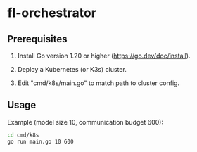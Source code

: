 # fl-orchestrator

## Prerequisites

1. Install Go version 1.20 or higher (https://go.dev/doc/install).

2. Deploy a Kubernetes (or K3s) cluster.

3. Edit "cmd/k8s/main.go" to match path to cluster config.

## Usage

Example (model size 10, communication budget 600):

```bash
cd cmd/k8s
go run main.go 10 600
```
